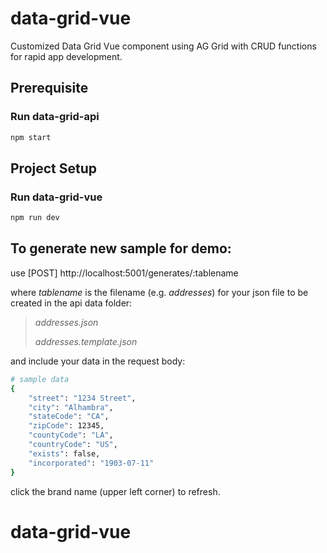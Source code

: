 # data-grid-vue

Customized Data Grid Vue component using AG Grid with CRUD functions for rapid app development.

## Prerequisite

### Run data-grid-api

```sh
npm start
```

## Project Setup

### Run data-grid-vue

```sh
npm run dev
```

## To generate new sample for demo:

use [POST] http://localhost:5001/generates/:tablename

where _tablename_ is the filename (e.g. _addresses_) for your json file to be created in the api data folder:

> _addresses.json_
>
> _addresses.template.json_

and include your data in the request body:

```sh
# sample data
{
    "street": "1234 Street",
    "city": "Alhambra",
    "stateCode": "CA",
    "zipCode": 12345,
    "countyCode": "LA",
    "countryCode": "US",
    "exists": false,
    "incorporated": "1903-07-11"
}
```

click the brand name (upper left corner) to refresh.

# data-grid-vue
